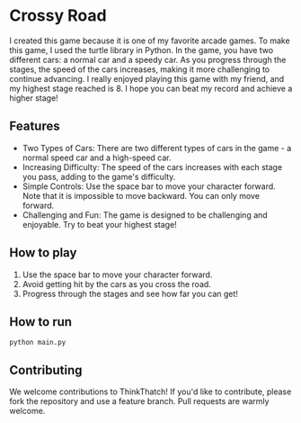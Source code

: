 # Crossy Road

I created this game because it is one of my favorite arcade games. To make this game, I used the turtle library in Python. In the game, you have two different cars: a normal car and a speedy car. As you progress through the stages, the speed of the cars increases, making it more challenging to continue advancing. I really enjoyed playing this game with my friend, and my highest stage reached is 8. I hope you can beat my record and achieve a higher stage!

## Features

* Two Types of Cars: There are two different types of cars in the game - a normal speed car and a high-speed car.
* Increasing Difficulty: The speed of the cars increases with each stage you pass, adding to the game's difficulty.
* Simple Controls: Use the space bar to move your character forward. Note that it is impossible to move backward. You can only move forward.
* Challenging and Fun: The game is designed to be challenging and enjoyable. Try to beat your highest stage!

## How to play

1. Use the space bar to move your character forward.
2. Avoid getting hit by the cars as you cross the road.
3. Progress through the stages and see how far you can get!

## How to run
```
python main.py
```

## Contributing

We welcome contributions to ThinkThatch! If you'd like to contribute, please fork the repository and use a feature branch. Pull requests are warmly welcome.
